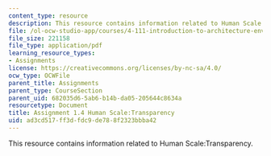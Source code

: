 ```yaml
---
content_type: resource
description: This resource contains information related to Human Scale:Transparency.
file: /ol-ocw-studio-app/courses/4-111-introduction-to-architecture-environmental-design-spring-2014/ad3cd517ff3dfdc9de788f2323bbba42_MIT4_111S14_Assignment_1.4.pdf
file_size: 221158
file_type: application/pdf
learning_resource_types:
- Assignments
license: https://creativecommons.org/licenses/by-nc-sa/4.0/
ocw_type: OCWFile
parent_title: Assignments
parent_type: CourseSection
parent_uid: 682035d6-5ab6-b14b-da05-205644c8634a
resourcetype: Document
title: Assignment 1.4 Human Scale:Transparency
uid: ad3cd517-ff3d-fdc9-de78-8f2323bbba42
---
```

This resource contains information related to Human Scale:Transparency.